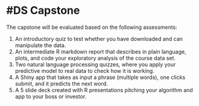 #DS Capstone
============

The capstone will be evaluated based on the following assessments:

1. An introductory quiz to test whether you have downloaded and can manipulate the data.
2. An intermediate R markdown report that describes in plain language, plots, and code your exploratory analysis of the course data set.
3. Two natural language processing quizzes, where you apply your predictive model to real data to check how it is working.
4. A Shiny app that takes as input a phrase (multiple words), one clicks submit, and it predicts the next word.
5. A 5 slide deck created with R presentations pitching your algorithm and app to your boss or investor. 